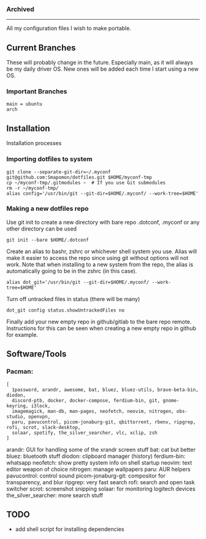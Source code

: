 ### Archived
---

All my configuration files I wish to make portable.

## Current Branches
These will probably change in the future.
Especially main, as it will always be my daily driver OS.
New ones will be added each time I start using a new OS.


### Important Branches
```
main = ubuntu
arch
```


## Installation
Installation processes
### Importing dotfiles to system
```console
git clone --separate-git-dir=~/.myconf git@github.com:Smapomon/dotfiles.git $HOME/myconf-tmp
cp ~/myconf-tmp/.gitmodules ~  # If you use Git submodules
rm -r ~/myconf-tmp/
alias config='/usr/bin/git --git-dir=$HOME/.myconf/ --work-tree=$HOME'
```

### Making a new dotfiles repo
Use git init to create a new directory with bare repo
.dotconf, .myconf or any other directory can be used
```console
git init --bare $HOME/.dotconf
```

Create an alias to bashr, zshrc or whichever shell system you use.
Alias will make it easier to access the repo since using git without options will not work.
Note that when installing to a new system from the repo, the alias is automatically going to be in the zshrc (in this case).
```
alias dot_git='/usr/bin/git --git-dir=$HOME/.myconf/ --work-tree=$HOME'
```

Turn off untracked files in status (there will be many)
```console
dot_git config status.showUntrackedFiles no
```

Finally add your new empty repo in github/gitlab to the bare repo remote.
Instructions for this can be seen when creating a new empty repo in github for example.


## Software/Tools
### Pacman:
```
[
  1password, arandr, awesome, bat, bluez, bluez-utils, brave-beta-bin, diodon,
  discord-ptb, docker, docker-compose, ferdium-bin, git, gnome-keyring, i3lock,
  imagemagick, man-db, man-pages, neofetch, neovim, nitrogen, obs-studio, openvpn,
  paru, pavucontrol, picom-jonaburg-git, qbittorrent, rbenv, ripgrep, rofi, scrot, slack-desktop,
  solaar, spotify, the_silver_searcher, vlc, xclip, zsh
]
```

arandr:              GUI for handling some of the xrandr screen stuff
bat:                 cat but better
bluez:               bluetooth stuff
diodon:              clipboard manager (history)
ferdium-bin:         whatsapp
neofetch:            show pretty system info on shell startup
neovim:              text editor weapon of choice
nitrogen:            manage wallpapers
paru:                AUR helpers
pavucontrol:         control sound
picom-jonaburg-git:  compositor for transparency, and blur
ripgrep:             very fast search
rofi:                search and open task switcher
scrot:               screenshot snipping
solaar:              for monitoring logitech devices
the_silver_searcher: more search stuff


## TODO
- add shell script for installing dependencies
